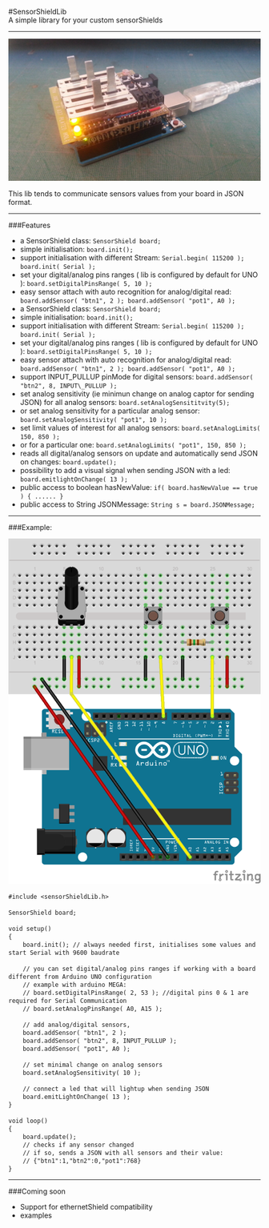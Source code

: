 #SensorShieldLib  
A simple library for your custom sensorShields
___

![SensorShield](SensorShield.jpg)

This lib tends to communicate sensors values from your board in JSON format.  
___
###Features
- a SensorShield class: `SensorShield board;`
- simple initialisation: `board.init();`
- support initialisation with different Stream: `Serial.begin( 115200 ); board.init( Serial );`
- set your digital/analog pins ranges ( lib is configured by default for UNO ): `board.setDigitalPinsRange( 5, 10 );`
- easy sensor attach with auto recognition for analog/digital read: `board.addSensor( "btn1", 2 ); board.addSensor( "pot1", A0 );`
- a SensorShield class: `SensorShield board;`
- simple initialisation: `board.init();`
- support initialisation with different Stream: `Serial.begin( 115200 ); board.init( Serial );`
- set your digital/analog pins ranges ( lib is configured by default for UNO ): `board.setDigitalPinsRange( 5, 10 );`
- easy sensor attach with auto recognition for analog/digital read: `board.addSensor( "btn1", 2 ); board.addSensor( "pot1", A0 );`
- support INPUT\_PULLUP pinMode for digital sensors: `board.addSensor( "btn2", 8, INPUT\_PULLUP );`
- set analog sensitivity (ie minimun change on analog captor for sending JSON) for all analog sensors: `board.setAnalogSensititvity(5);`
- or set analog sensitivity for a particular analog sensor: `board.setAnalogSensitivity( "pot1", 10 );`
- set limit values of interest for all analog sensors: `board.setAnalogLimits( 150, 850 );`
- or for a particular one: `board.setAnalogLimits( "pot1", 150, 850 );`
- reads all digital/analog sensors on update and automatically send JSON on changes: `board.update();`
- possibility to add a visual signal when sending JSON with a led: `board.emitlightOnChange( 13 );`
- public access to boolean hasNewValue: `if( board.hasNewValue == true ) { ...... }`
- public access to String JSONMessage: `String s = board.JSONMessage;`

___
###Example:

![Example](examples/SensorShield101/SensorShieldLib.png)

```
#include <sensorShieldLib.h>

SensorShield board;

void setup()
{
	board.init(); // always needed first, initialises some values and start Serial with 9600 baudrate
	
	// you can set digital/analog pins ranges if working with a board different from Arduino UNO configuration
	// example with arduino MEGA:
	// board.setDigitalPinsRange( 2, 53 ); //digital pins 0 & 1 are required for Serial Communication
	// board.setAnalogPinsRange( A0, A15 );
 	
 	// add analog/digital sensors, 
	board.addSensor( "btn1", 2 );
	board.addSensor( "btn2", 8, INPUT_PULLUP );
	board.addSensor( "pot1", A0 );
	
	// set minimal change on analog sensors 
	board.setAnalogSensitivity( 10 );
	
	// connect a led that will lightup when sending JSON
	board.emitLightOnChange( 13 );
}

void loop()
{
	board.update(); 
	// checks if any sensor changed 
	// if so, sends a JSON with all sensors and their value:
	// {"btn1":1,"btn2":0,"pot1":768}
}
```

___
###Coming soon
- Support for ethernetShield compatibility
- examples